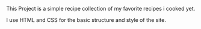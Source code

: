 This Project is a simple recipe collection of my favorite recipes i cooked yet.

I use HTML and CSS for the basic structure and style of the site.
